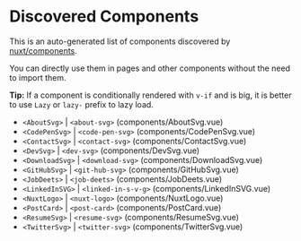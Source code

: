 # Discovered Components

This is an auto-generated list of components discovered by [nuxt/components](https://github.com/nuxt/components).

You can directly use them in pages and other components without the need to import them.

**Tip:** If a component is conditionally rendered with `v-if` and is big, it is better to use `Lazy` or `lazy-` prefix to lazy load.

- `<AboutSvg>` | `<about-svg>` (components/AboutSvg.vue)
- `<CodePenSvg>` | `<code-pen-svg>` (components/CodePenSvg.vue)
- `<ContactSvg>` | `<contact-svg>` (components/ContactSvg.vue)
- `<DevSvg>` | `<dev-svg>` (components/DevSvg.vue)
- `<DownloadSvg>` | `<download-svg>` (components/DownloadSvg.vue)
- `<GitHubSvg>` | `<git-hub-svg>` (components/GitHubSvg.vue)
- `<JobDeets>` | `<job-deets>` (components/JobDeets.vue)
- `<LinkedInSVG>` | `<linked-in-s-v-g>` (components/LinkedInSVG.vue)
- `<NuxtLogo>` | `<nuxt-logo>` (components/NuxtLogo.vue)
- `<PostCard>` | `<post-card>` (components/PostCard.vue)
- `<ResumeSvg>` | `<resume-svg>` (components/ResumeSvg.vue)
- `<TwitterSvg>` | `<twitter-svg>` (components/TwitterSvg.vue)
